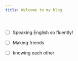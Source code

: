 ```yaml
---
title: Welcome to my blog
---
```

#
- [ ] Speaking English so fluently!
- [ ] Making friends
- [ ] knowing each other

